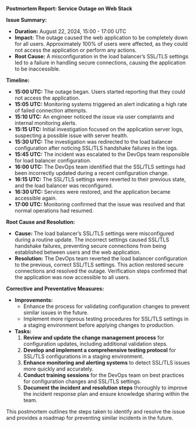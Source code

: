 **Postmortem Report: Service Outage on Web Stack**

**Issue Summary:**
- **Duration:** August 22, 2024, 15:00 - 17:00 UTC
- **Impact:** The outage caused the web application to be completely down for all users. Approximately 100% of users were affected, as they could not access the application or perform any actions.
- **Root Cause:** A misconfiguration in the load balancer’s SSL/TLS settings led to a failure in handling secure connections, causing the application to be inaccessible.

**Timeline:**
- **15:00 UTC:** The outage began. Users started reporting that they could not access the application.
- **15:05 UTC:** Monitoring systems triggered an alert indicating a high rate of failed connection attempts.
- **15:10 UTC:** An engineer noticed the issue via user complaints and internal monitoring alerts.
- **15:15 UTC:** Initial investigation focused on the application server logs, suspecting a possible issue with server health.
- **15:30 UTC:** The investigation was redirected to the load balancer configuration after noticing SSL/TLS handshake failures in the logs.
- **15:45 UTC:** The incident was escalated to the DevOps team responsible for load balancer configuration.
- **16:00 UTC:** The DevOps team identified that the SSL/TLS settings had been incorrectly updated during a recent configuration change.
- **16:15 UTC:** The SSL/TLS settings were reverted to their previous state, and the load balancer was reconfigured.
- **16:30 UTC:** Services were restored, and the application became accessible again.
- **17:00 UTC:** Monitoring confirmed that the issue was resolved and that normal operations had resumed.

**Root Cause and Resolution:**
- **Cause:** The load balancer’s SSL/TLS settings were misconfigured during a routine update. The incorrect settings caused SSL/TLS handshake failures, preventing secure connections from being established between users and the web application.
- **Resolution:** The DevOps team reverted the load balancer configuration to the previous, correct SSL/TLS settings. This action restored secure connections and resolved the outage. Verification steps confirmed that the application was now accessible to all users.

**Corrective and Preventative Measures:**
- **Improvements:**
  - Enhance the process for validating configuration changes to prevent similar issues in the future.
  - Implement more rigorous testing procedures for SSL/TLS settings in a staging environment before applying changes to production.
- **Tasks:**
  1. **Review and update the change management process** for configuration updates, including additional validation steps.
  2. **Develop and implement a comprehensive testing protocol** for SSL/TLS configurations in a staging environment.
  3. **Enhance monitoring and alerting systems** to detect SSL/TLS issues more quickly and accurately.
  4. **Conduct training sessions** for the DevOps team on best practices for configuration changes and SSL/TLS settings.
  5. **Document the incident and resolution steps** thoroughly to improve the incident response plan and ensure knowledge sharing within the team.

This postmortem outlines the steps taken to identify and resolve the issue and provides a roadmap for preventing similar incidents in the future.
